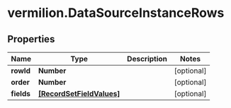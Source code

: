 # vermilion.DataSourceInstanceRows

## Properties

Name | Type | Description | Notes
------------ | ------------- | ------------- | -------------
**rowId** | **Number** |  | [optional] 
**order** | **Number** |  | [optional] 
**fields** | [**[RecordSetFieldValues]**](RecordSetFieldValues.md) |  | [optional] 


